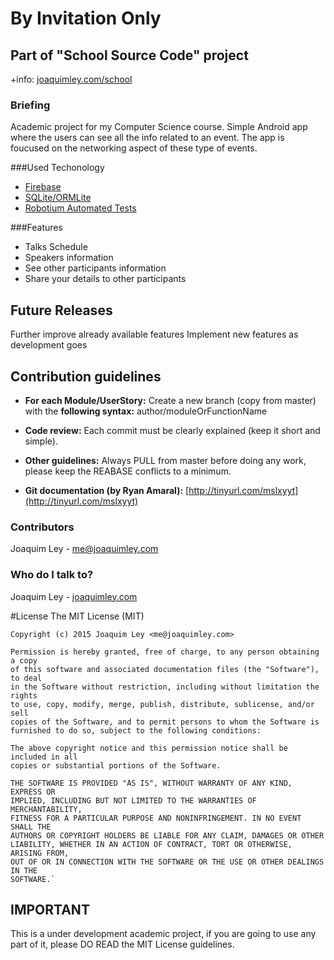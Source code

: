 # By Invitation Only

## Part of "**School Source Code**" project
+info: [joaquimley.com/school](http://www.joaquimley.com/school)

### Briefing
Academic project for my Computer Science course. Simple Android app where the users can see all the info related to an event. The app is foucused on the networking aspect of these type of events.

###Used Techonology
* [Firebase](https://www.firebase.com/)
* [SQLite/ORMLite](http://ormlite.com/)
* [Robotium Automated Tests](https://code.google.com/p/robotium/)

###Features
* Talks Schedule
* Speakers information
* See other participants information
* Share your details to other participants


Future Releases
-----------------------

Further improve already available features
Implement new features as development goes

Contribution guidelines
-----------------------

* **For each Module/UserStory:**
  Create a new branch (copy from master) with the **following syntax:** author/moduleOrFunctionName

* **Code review:**
  Each commit must be clearly explained (keep it short and simple).

* **Other guidelines:**
  Always PULL from master before doing any work, please keep the REABASE conflicts to a minimum.
* **Git documentation (by Ryan Amaral):** [http://tinyurl.com/mslxyyt](http://tinyurl.com/mslxyyt)


### Contributors ###

Joaquim Ley - <me@joaquimley.com>

### Who do I talk to? ###

Joaquim Ley - [joaquimley.com](http://www.joaquimley.com)

#License
    The MIT License (MIT)

    Copyright (c) 2015 Joaquim Ley <me@joaquimley.com>

    Permission is hereby granted, free of charge, to any person obtaining a copy
    of this software and associated documentation files (the "Software"), to deal
    in the Software without restriction, including without limitation the rights
    to use, copy, modify, merge, publish, distribute, sublicense, and/or sell
    copies of the Software, and to permit persons to whom the Software is
    furnished to do so, subject to the following conditions:

    The above copyright notice and this permission notice shall be included in all
    copies or substantial portions of the Software.

    THE SOFTWARE IS PROVIDED "AS IS", WITHOUT WARRANTY OF ANY KIND, EXPRESS OR
    IMPLIED, INCLUDING BUT NOT LIMITED TO THE WARRANTIES OF MERCHANTABILITY,
    FITNESS FOR A PARTICULAR PURPOSE AND NONINFRINGEMENT. IN NO EVENT SHALL THE
    AUTHORS OR COPYRIGHT HOLDERS BE LIABLE FOR ANY CLAIM, DAMAGES OR OTHER
    LIABILITY, WHETHER IN AN ACTION OF CONTRACT, TORT OR OTHERWISE, ARISING FROM,
    OUT OF OR IN CONNECTION WITH THE SOFTWARE OR THE USE OR OTHER DEALINGS IN THE
    SOFTWARE.`

## IMPORTANT
This is a under development academic project, if you are going to use any part of it, please DO READ the MIT License guidelines.
